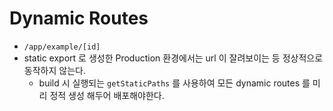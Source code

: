 # Dynamic Routes

- `/app/example/[id]`
- static export 로 생성한 Production 환경에서는 url 이 잘려보이는 등 정상적으로 동작하지 않는다.
  - build 시 실행되는 `getStaticPaths` 를 사용하여 모든 dynamic routes 를 미리 정적 생성 해두어 배포해야한다.
